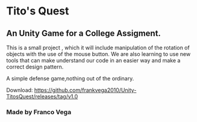 # Tito's Quest
## An Unity Game for a College Assigment.

This is a small project , which it will include manipulation of the rotation of objects with the use of the mouse button.
We are also learning to use new tools that can make understand our code in an easier way and make a correct design pattern.

A simple defense game,nothing out of the ordinary.

Download: https://github.com/frankvega2010/Unity-TitosQuest/releases/tag/v1.0

### Made by Franco Vega
